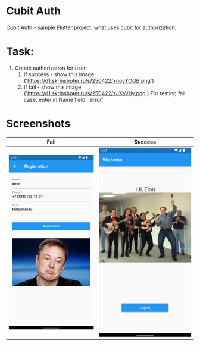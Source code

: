 # Cubit Auth

Cubit Auth - sample Flutter project, what uses cubit for authorization.

# Task:
1. Create authorization for user
   1. if success - show this image ('https://d1.skrinshoter.ru/s/250422/xnoyYOGB.png')
   2. if fail - show this image ('https://d1.skrinshoter.ru/s/250422/zJXaVrly.png')
   For testing fail case, enter in Name field: 'error'

# Screenshots

Fail            |  Success
:-------------------------:|:-------------------------:
![alt text](screenshots/fail.png)  |  ![alt text](screenshots/success.png)


